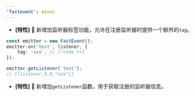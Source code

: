 ```yaml
---
'fastevent': minor
---
```


-   **[特性]** 🚀 新增加监听器标签功能，允许在注册监听器时提供一个额外的`tag`。

```ts
const emitter = new FastEvent();
emitter.on('test', listener, {
    tag: 'xxx', // [!code ++]
});

emitter.getListener('test');
// [[listener,0,0,"xxx"]]
```

-   **[特性]** 🚀 新增加`getListener`函数，用于获取注册的监听器信息。
